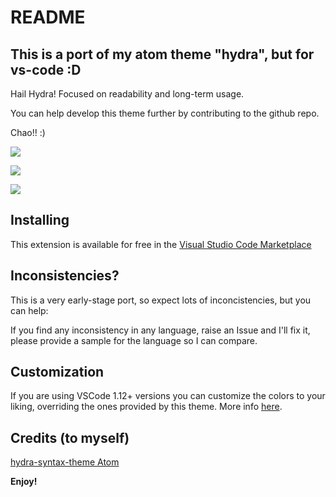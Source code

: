 # README
## This is a port of my atom theme "hydra", but for vs-code :D

Hail Hydra! Focused on readability and long-term usage.

You can help develop this theme further by contributing to the github repo.

Chao!! :)

![](https://raw.githubusercontent.com/juanmnl/vs-hydra/master/screenshots/preview.png)

![](https://raw.githubusercontent.com/juanmnl/vs-hydra/master/screenshots/css.png)

![](https://raw.githubusercontent.com/juanmnl/vs-hydra/master/screenshots/json.png)


## Installing

This extension is available for free in the [Visual Studio Code Marketplace](https://marketplace.visualstudio.com/items/juanmnl.vscode-theme-hydra)  

## Inconsistencies?
This is a very early-stage port, so expect lots of inconcistencies, but you can help:

If you find any inconsistency in any language, raise an Issue and I'll fix it, please provide a sample for the language so I can compare. 

## Customization

If you are using VSCode 1.12+ versions you can customize the colors to your liking, overriding the ones provided by this theme. More info [here](https://code.visualstudio.com/docs/getstarted/theme-color-reference).

## Credits (to myself)

[hydra-syntax-theme Atom](https://atom.io/themes/hydra-syntax-theme)

**Enjoy!**